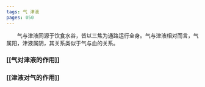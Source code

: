 ```yaml
---
tags: 气 津液
pages: 050
---
```

&emsp;&emsp;气与津液同源于饮食水谷，皆以三焦为通路运行全身。气与津液相对而言，气属阳，津液属阴，其关系类似于气与血的关系。

### [[气对津液的作用]]
### [[津液对气的作用]]